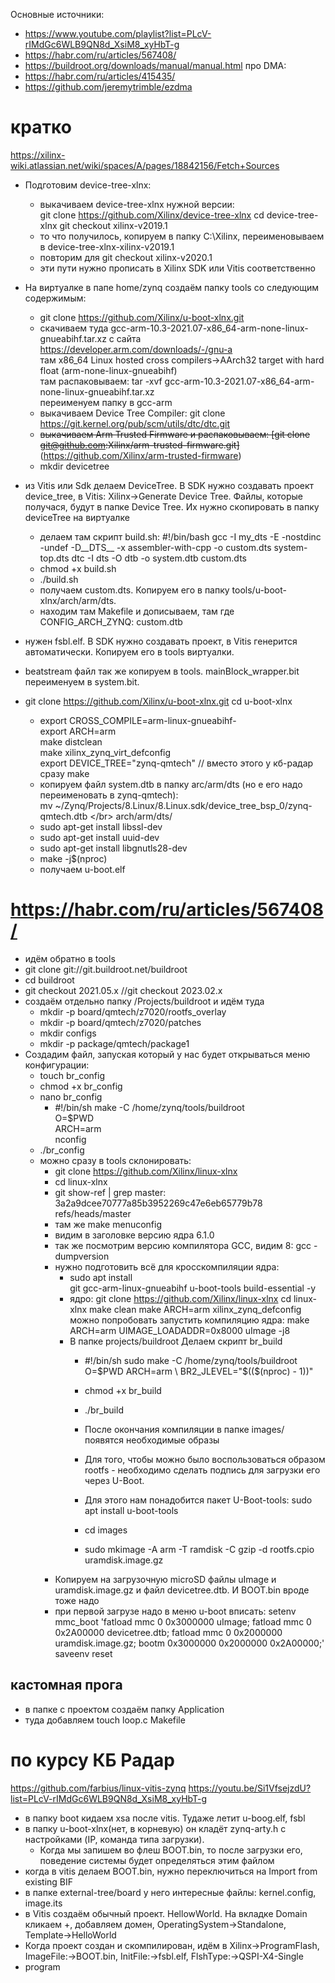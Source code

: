 Основные источники:
- https://www.youtube.com/playlist?list=PLcV-rIMdGc6WLB9QN8d_XsiM8_xyHbT-g
- https://habr.com/ru/articles/567408/
- https://buildroot.org/downloads/manual/manual.html
про DMA:
- https://habr.com/ru/articles/415435/
- https://github.com/jeremytrimble/ezdma

# кратко
https://xilinx-wiki.atlassian.net/wiki/spaces/A/pages/18842156/Fetch+Sources

- Подготовим device-tree-xlnx:
  - выкачиваем device-tree-xlnx нужной версии: </br>
    git clone https://github.com/Xilinx/device-tree-xlnx
    cd device-tree-xlnx
    git checkout xilinx-v2019.1
  - то что получилось, копируем в папку C:\Xilinx\, переименовываем в device-tree-xlnx-xilinx-v2019.1
  - повторим для git checkout xilinx-v2020.1
  - эти пути нужно прописать в Xilinx SDK или Vitis соответственно
- На виртуалке в папе home/zynq создаём папку tools со следующим содержимым:
  - git clone https://github.com/Xilinx/u-boot-xlnx.git
  - скачиваем туда gcc-arm-10.3-2021.07-x86_64-arm-none-linux-gnueabihf.tar.xz с сайта https://developer.arm.com/downloads/-/gnu-a</br>
там x86_64 Linux hosted cross compilers->AArch32 target with hard float (arm-none-linux-gnueabihf)</br>
там распаковываем: tar -xvf gcc-arm-10.3-2021.07-x86_64-arm-none-linux-gnueabihf.tar.xz</br>
переименуем папку в gcc-arm
  - выкачиваем Device Tree Compiler: git clone https://git.kernel.org/pub/scm/utils/dtc/dtc.git
  - ~~выкачиваем Arm Trusted Firmware и распаковываем: [git clone git@github.com:Xilinx/arm-trusted-firmware.git]~~(https://github.com/Xilinx/arm-trusted-firmware)
  - mkdir devicetree
- из Vitis или Sdk делаем DeviceTree. В SDK нужно создавать проект device_tree, в Vitis: Xilinx->Generate Device Tree. Файлы, которые получася, будут в папке Device Tree. Их нужно скопировать в папку deviceTree на виртуалке
  - делаем там скрипт build.sh:
    #!/bin/bash
    gcc -I my_dts -E -nostdinc -undef -D__DTS__ -x assembler-with-cpp -o custom.dts system-top.dts
    dtc -I dts -O dtb -o system.dtb custom.dts
  - chmod +x build.sh
  - ./build.sh
  - получаем custom.dts. Копируем его в папку tools/u-boot-xlnx/arch/arm/dts.
  - находим там Makefile и дописываем, там где CONFIG_ARCH_ZYNQ: custom.dtb
- нужен fsbl.elf. В SDK нужно создавать проект, в Vitis генерится автоматически. Копируем его в tools виртуалки.
- beatstream файл так же копируем в tools. mainBlock_wrapper.bit переименуем в system.bit.

- git clone https://github.com/Xilinx/u-boot-xlnx.git
  cd u-boot-xlnx
    - export CROSS_COMPILE=arm-linux-gnueabihf-</br>
      export ARCH=arm</br>
      make distclean</br>
      make xilinx_zynq_virt_defconfig</br>
      export DEVICE_TREE="zynq-qmtech" // вместо этого у кб-радар сразу make</br>
    - копируем файл system.dtb в папку arc/arm/dts (но е его надо переименовать в zynq-qmtech):</br>
      mv ~/Zynq/Projects/8.Linux/8.Linux.sdk/device_tree_bsp_0/zynq-qmtech.dtb \</br>
      arch/arm/dts/
    - sudo apt-get install libssl-dev
    - sudo apt-get install uuid-dev
    - sudo apt-get install libgnutls28-dev
    - make -j$(nproc)
    - получаем u-boot.elf


# https://habr.com/ru/articles/567408/
- идём обратно в tools
- git clone git://git.buildroot.net/buildroot
- cd buildroot
- git checkout 2021.05.x  //git checkout 2023.02.x
- создаём отдельно папку /Projects/buildroot и идём туда
  - mkdir -p board/qmtech/z7020/rootfs_overlay
  - mkdir -p board/qmtech/z7020/patches
  - mkdir configs
  - mkdir -p  package/qmtech/package1
- Создадим файл, запуская который у нас будет открываться меню конфигурации:
  - touch br_config
  - chmod +x br_config
  - nano br_config
    - #!/bin/sh
      make -C /home/zynq/tools/buildroot \
      O=$PWD \
      ARCH=arm \
      nconfig
  - ./br_config
  - можно сразу в tools склонировать:
    - git clone https://github.com/Xilinx/linux-xlnx
    - cd linux-xlnx
    - git show-ref | grep master:
      3a2a9dcee70777a85b3952269c47e6eb65779b78 refs/heads/master
    - там же make menuconfig
    - видим в заголовке версию ядра 6.1.0
    - так же посмотрим версию компилятора GCC, видим 8: gcc -dumpversion
    - нужно подготовить всё для кросскомпиляции ядра:
      - sudo apt install \
        git gcc-arm-linux-gnueabihf u-boot-tools build-essential -y
      - ядро:
          git clone https://github.com/Xilinx/linux-xlnx
          cd linux-xlnx
          make clean
          make ARCH=arm xilinx_zynq_defconfig
          можно попробовать запустить компиляцию ядра: make ARCH=arm UIMAGE_LOADADDR=0x8000 uImage -j8
      - В папке projects/buildroot Делаем скрипт br_build
          - #!/bin/sh
            sudo make -C /home/zynq/tools/buildroot \
            O=$PWD
            ARCH=arm \
            BR2_JLEVEL="$(($(nproc) - 1))"
          
          - chmod +x br_build
          - ./br_build
          - После окончания компиляции в папке images/ появятся необходимые образы
          - Для того, чтобы можно было воспользоваться образом rootfs - необходимо сделать подпись для загрузки его через U-Boot.
          - Для этого нам понадобится пакет U-Boot-tools: sudo apt install u-boot-tools
          - cd images
          - sudo mkimage -A arm -T ramdisk -C gzip -d rootfs.cpio uramdisk.image.gz
     - Копируем на загрузочную microSD файлы uImage и uramdisk.image.gz и файл devicetree.dtb. И BOOT.bin вроде тоже надо
     - при первой загрузе надо в меню u-boot вписать:
setenv mmc_boot 'fatload mmc 0 0x3000000 uImage; fatload mmc 0 0x2A00000 devicetree.dtb; fatload mmc 0 0x2000000 uramdisk.image.gz; bootm 0x3000000 0x2000000 0x2A00000;'
saveenv
reset

## кастомная прога
- в папке с проектом создаём папку Application
- туда добавляем  touch loop.c Makefile

# по курсу КБ Радар
https://github.com/farbius/linux-vitis-zynq
https://youtu.be/Si1VfsejzdU?list=PLcV-rIMdGc6WLB9QN8d_XsiM8_xyHbT-g
- в папку boot кидаем xsa после vitis. Тудаже летит u-boog.elf, fsbl
- в папку u-boot-xlnx(нет, в корневую) он кладёт zynq-arty.h с настройками (IP, команда типа загрузки).
  - Когда мы запишем во флеш BOOT.bin, то после загрузки его, поведение системы будет определяться этим файлом
- когда в vitis делаем BOOT.bin, нужно переключиться на Import from existing BIF 
- в папке external-tree/board у него интересные файлы: kernel.config, image.its
- в Vitis создаём обычный проект. HellowWorld. На вкладке Domain кликаем +, добавляем домен, OperatingSystem->Standalone, Template->HelloWorld
- Когда проект создан и скомпилирован, идём в Xilinx->ProgramFlash, ImageFile:->BOOT.bin, InitFile:->fsbl.elf, FlshType:->QSPI-X4-Single
- program
